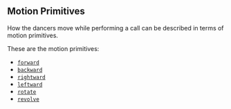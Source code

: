 ## Motion Primitives

How the dancers move while performing a call can be described in terms
of motion primitives.

These are the motion primitives:

- [`forward`](@ref)
- [`backward`](@ref)
- [`rightward`](@ref)
- [`leftward`](@ref)
- [`rotate`](@ref)
- [`revolve`](@ref)

